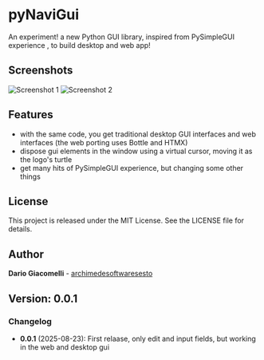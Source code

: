 # pyNaviGui

An experiment! a new Python GUI library, inspired from PySimpleGUI experience , to build desktop and web app!

## Screenshots

![Screenshot 1](images/screenshot1.png)
![Screenshot 2](images/screenshot2.png)

## Features

- with the same code, you get traditional desktop GUI interfaces and web interfaces (the web porting uses Bottle and HTMX) 
- dispose gui elements in the window using a virtual cursor, moving it as the logo's turtle
- get many hits of PySimpleGUI experience, but changing some other things

## License

This project is released under the MIT License. See the LICENSE file for details.

## Author

**Dario Giacomelli** - [archimedesoftwaresesto](https://github.com/archimedesoftwaresesto)

## Version: 0.0.1

### Changelog
- **0.0.1** (2025-08-23): First relaase, only edit and input fields, but working in the web and desktop gui